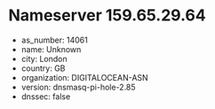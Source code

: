 # Nameserver 159.65.29.64

* as_number: 14061
* name: Unknown
* city: London
* country: GB
* organization: DIGITALOCEAN-ASN
* version: dnsmasq-pi-hole-2.85
* dnssec: false
